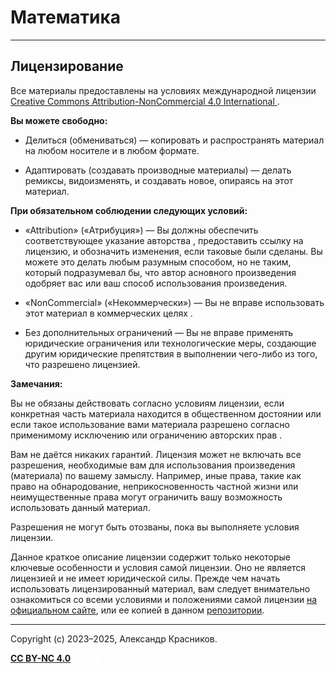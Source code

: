 # Математика

---

## Лицензирование

Все материалы предоставлены на условиях международной лицензии
[Creative Commons Attribution-NonCommercial 4.0 International ](./LICENSE.txt).


**Вы можете свободно:**

- Делиться (обмениваться) — копировать и распространять материал на любом носителе и в любом формате.

- Адаптировать (создавать производные материалы) — делать ремиксы, видоизменять, и создавать новое, опираясь на этот
материал.

**При обязательном соблюдении следующих условий:**

- «Attribution» («Атрибуция») — Вы должны обеспечить соответствующее указание авторства , предоставить ссылку на
лицензию, и обозначить изменения, если таковые были сделаны. Вы можете это делать любым разумным способом, но не таким,
который подразумевал бы, что автор асновного произведения одобряет вас или ваш способ использования произведения.

- «NonCommercial» («Некоммерчески») — Вы не вправе использовать этот материал в коммерческих целях .

- Без дополнительных ограничений — Вы не вправе применять юридические ограничения или технологические меры, создающие
другим юридические препятствия в выполнении чего-либо из того, что разрешено лицензией.


**Замечания:**

Вы не обязаны действовать согласно условиям лицензии, если конкретная часть материала находится в общественном достоянии
или если такое использование вами материала разрешено согласно применимому исключению или ограничению авторских прав .

Вам не даётся никаких гарантий.
Лицензия может не включать все разрешения, необходимые вам для использования произведения (материала) по вашему замыслу.
Например, иные права, такие как право на обнародование, неприкосновенность частной жизни или неимущественные права могут
ограничить вашу возможность использовать данный материал.

Разрешения не могут быть отозваны, пока вы выполняете условия лицензии.

Данное краткое описание лицензии содержит только некоторые ключевые особенности и условия самой лицензии.
Оно не является лицензией и не имеет юридической силы.
Прежде чем начать использовать лицензированный материал, вам следует внимательно ознакомиться со всеми условиями и
положениями самой лицензии [на официальном сайте](https://creativecommons.org/licenses/by-nc/4.0/legalcode.en), или
ее копией в данном [репозитории](./LICENSE.txt).

---

Copyright (c) 2023–2025, Александр Красников.

[**CC BY-NC 4.0**](./LICENSE.txt)
<img src="./book/_static/images/cc-icons.svg#cc-logo" style="width:12px">
<img src="./book/_static/images/cc-icons.svg#cc-by" style="width:12px">
<img src="./book/_static/images/cc-icons.svg#cc-nc" style="width:12px">
